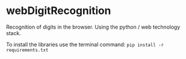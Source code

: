 # webDigitRecognition
Recognition of digits in the browser. Using the python / web technology stack.

To install the libraries use the terminal command:
```pip install -r requirements.txt```
